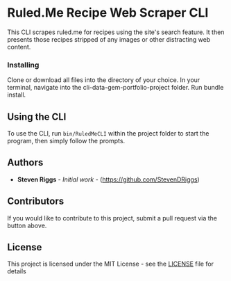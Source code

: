 # Ruled.Me Recipe Web Scraper CLI

This CLI scrapes ruled.me for recipes using the site's search feature.
It then presents those recipes stripped of
any images or other distracting web content.

### Installing

Clone or download all files into the directory of your choice.
In your terminal, navigate into the cli-data-gem-portfolio-project folder.
Run bundle install.

## Using the CLI

To use the CLI, run `bin/RuledMeCLI` within the project folder to start the program, then simply follow the prompts.

## Authors

* **Steven Riggs** - *Initial work* - (https://github.com/StevenDRiggs)

## Contributors

If you would like to contribute to this project, submit a pull request via the button above.

## License

This project is licensed under the MIT License - see the [LICENSE](LICENSE) file for details
